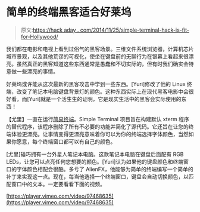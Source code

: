 # 简单的终端黑客适合好莱坞

> 原文:[https://hack aday . com/2014/11/25/simple-terminal-hack-is-fit-for-Hollywood/](https://hackaday.com/2014/11/25/simple-terminal-hack-is-fit-for-hollywood/)

我们都在电影和电视上看到过俗气的黑客场景。三维文件系统浏览器，计算机芯片城市景观，以及其他荒谬的可视化，使坐在键盘前的无聊行为在银幕上看起来很漂亮。虽然真正的黑客知道这些东西通常是愚蠢和不切实际的，但有时我们确实会特意做一些漂亮的事情。

好莱坞或许能从这次最新的黑客攻击中学到一些东西。[Yuri]修改了他的 Linux 终端，改变了笔记本电脑键盘背景灯的颜色。这种东西实际上在现代黑客电影中会很好看，而[Yuri]就是一个活生生的证明，它是现实生活中的黑客会实际使用的东西！

【尤里】一直在运行[简易终端](http://st.suckless.org/ "Simple Terminal")。Simple Terminal 项目旨在构建默认 xterm 程序的替代程序，该程序删除了所有不必要的功能并简化了源代码。它还旨在让您的终端体验更漂亮。让事情变得更漂亮意味着你可以为你的终端选择字体颜色，当然如果你愿意，每个终端窗口都可以有自己的颜色。

[尤里]碰巧拥有一台外星人笔记本电脑。这款笔记本电脑在键盘后面配有 RGB LEDs，让您可以点亮任何您想要的颜色。[Yuri]认为如果他的键盘颜色和终端窗口的字体颜色相配会很酷。多亏了 AlienFX，他能够为简单的终端编写一个简单的补丁来实现这一点。现在，每当他选择一个终端窗口，键盘会自动切换颜色，以匹配窗口中的文本。一定要看看下面的视频。

[https://player.vimeo.com/video/97468635](https://player.vimeo.com/video/97468635)